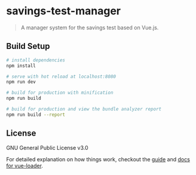 # savings-test-manager

> A manager system for the savings test based on Vue.js.

## Build Setup

``` bash
# install dependencies
npm install

# serve with hot reload at localhost:8080
npm run dev

# build for production with minification
npm run build

# build for production and view the bundle analyzer report
npm run build --report
```

## License
GNU General Public License v3.0

For detailed explanation on how things work, checkout the [guide](http://vuejs-templates.github.io/webpack/) and [docs for vue-loader](http://vuejs.github.io/vue-loader).
